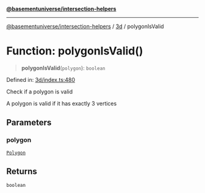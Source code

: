 [**@basementuniverse/intersection-helpers**](../../README.md)

***

[@basementuniverse/intersection-helpers](../../README.md) / [3d](../README.md) / polygonIsValid

# Function: polygonIsValid()

> **polygonIsValid**(`polygon`): `boolean`

Defined in: [3d/index.ts:480](https://github.com/basementuniverse/intersection-helpers/blob/f22d1cffe16ecb68b4b29b8331edc08e3635d16c/src/3d/index.ts#L480)

Check if a polygon is valid

A polygon is valid if it has exactly 3 vertices

## Parameters

### polygon

[`Polygon`](../types/type-aliases/Polygon.md)

## Returns

`boolean`
